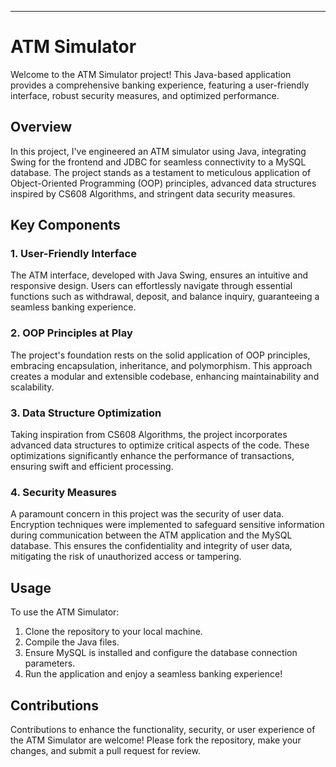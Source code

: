 ---

# ATM Simulator

Welcome to the ATM Simulator project! This Java-based application provides a comprehensive banking experience, featuring a user-friendly interface, robust security measures, and optimized performance.

## Overview

In this project, I've engineered an ATM simulator using Java, integrating Swing for the frontend and JDBC for seamless connectivity to a MySQL database. The project stands as a testament to meticulous application of Object-Oriented Programming (OOP) principles, advanced data structures inspired by CS608 Algorithms, and stringent data security measures.

## Key Components

### 1. User-Friendly Interface

The ATM interface, developed with Java Swing, ensures an intuitive and responsive design. Users can effortlessly navigate through essential functions such as withdrawal, deposit, and balance inquiry, guaranteeing a seamless banking experience.

### 2. OOP Principles at Play

The project's foundation rests on the solid application of OOP principles, embracing encapsulation, inheritance, and polymorphism. This approach creates a modular and extensible codebase, enhancing maintainability and scalability.

### 3. Data Structure Optimization

Taking inspiration from CS608 Algorithms, the project incorporates advanced data structures to optimize critical aspects of the code. These optimizations significantly enhance the performance of transactions, ensuring swift and efficient processing.

### 4. Security Measures

A paramount concern in this project was the security of user data. Encryption techniques were implemented to safeguard sensitive information during communication between the ATM application and the MySQL database. This ensures the confidentiality and integrity of user data, mitigating the risk of unauthorized access or tampering.

## Usage

To use the ATM Simulator:

1. Clone the repository to your local machine.
2. Compile the Java files.
3. Ensure MySQL is installed and configure the database connection parameters.
4. Run the application and enjoy a seamless banking experience!

## Contributions

Contributions to enhance the functionality, security, or user experience of the ATM Simulator are welcome! Please fork the repository, make your changes, and submit a pull request for review.

